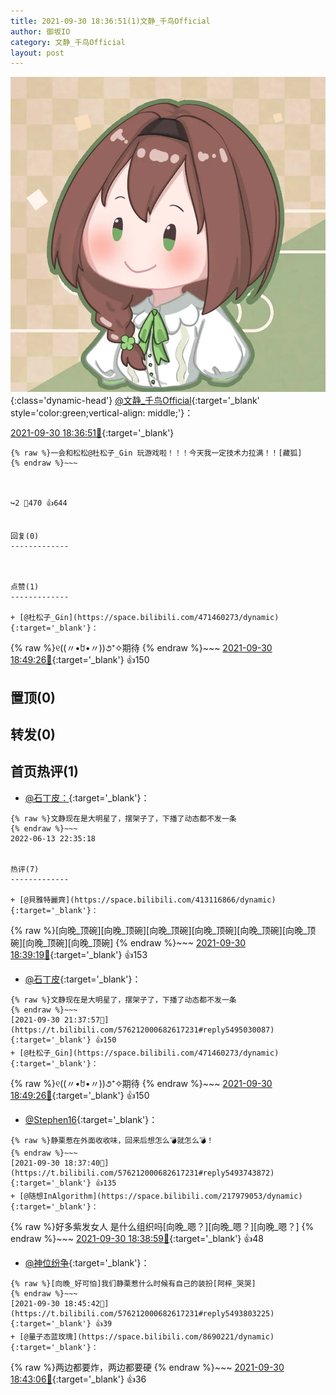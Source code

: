 ```yaml
---
title: 2021-09-30 18:36:51(1)文静_千鸟Official
author: 御坂IO
category: 文静_千鸟Official
layout: post
---
```


![img](/images/ac7482ed1b9a7f203dc68c0c4a77c488a27b108a.jpg){:class='dynamic-head'}
[@文静_千鸟Official](https://space.bilibili.com/667526012/dynamic){:target='_blank' style='color:green;vertical-align: middle;'}：

[2021-09-30 18:36:51🔗](https://t.bilibili.com/576212000682617231){:target='_blank'}

~~~
{% raw %}一会和松松@杜松子_Gin 玩游戏啦！！！今天我一定技术力拉满！！[藏狐]
{% endraw %}~~~



↪️2 💬470 👍644


回复(0)
-------------



点赞(1)
-------------

+ [@杜松子_Gin](https://space.bilibili.com/471460273/dynamic){:target='_blank'}：
~~~
{% raw %}୧((〃•̀ꇴ•〃))૭⁺✧期待
{% endraw %}~~~
[2021-09-30 18:49:26🔗](https://t.bilibili.com/576212000682617231#reply5493835682){:target='_blank'} 👍150


置顶(0)
-------------



转发(0)
-------------



首页热评(1)
-------------

+ [@石丁皮：](https://space.bilibili.com/2171980/dynamic){:target='_blank'}：
~~~
{% raw %}文静现在是大明星了，摆架子了，下播了动态都不发一条
{% endraw %}~~~
2022-06-13 22:35:18


热评(7)
-------------

+ [@貝雅特麗齊](https://space.bilibili.com/413116866/dynamic){:target='_blank'}：
~~~
{% raw %}[向晚_顶碗][向晚_顶碗][向晚_顶碗][向晚_顶碗][向晚_顶碗][向晚_顶碗][向晚_顶碗][向晚_顶碗]
{% endraw %}~~~
[2021-09-30 18:39:19🔗](https://t.bilibili.com/576212000682617231#reply5493754075){:target='_blank'} 👍153
+ [@石丁皮](https://space.bilibili.com/2171980/dynamic){:target='_blank'}：
~~~
{% raw %}文静现在是大明星了，摆架子了，下播了动态都不发一条
{% endraw %}~~~
[2021-09-30 21:37:57🔗](https://t.bilibili.com/576212000682617231#reply5495030087){:target='_blank'} 👍150
+ [@杜松子_Gin](https://space.bilibili.com/471460273/dynamic){:target='_blank'}：
~~~
{% raw %}୧((〃•̀ꇴ•〃))૭⁺✧期待
{% endraw %}~~~
[2021-09-30 18:49:26🔗](https://t.bilibili.com/576212000682617231#reply5493835682){:target='_blank'} 👍150
+ [@Stephen16](https://space.bilibili.com/2757781/dynamic){:target='_blank'}：
~~~
{% raw %}静栗惹在外面收收味，回来后想怎么💣就怎么💣！
{% endraw %}~~~
[2021-09-30 18:37:40🔗](https://t.bilibili.com/576212000682617231#reply5493743872){:target='_blank'} 👍135
+ [@随想InAlgorithm](https://space.bilibili.com/217979053/dynamic){:target='_blank'}：
~~~
{% raw %}好多紫发女人  是什么组织吗[向晚_嗯？][向晚_嗯？][向晚_嗯？]
{% endraw %}~~~
[2021-09-30 18:38:59🔗](https://t.bilibili.com/576212000682617231#reply5493749307){:target='_blank'} 👍48
+ [@神位纷争](https://space.bilibili.com/5856220/dynamic){:target='_blank'}：
~~~
{% raw %}[向晚_好可怕]我们静栗惹什么时候有自己的装扮[阿梓_哭哭]
{% endraw %}~~~
[2021-09-30 18:45:42🔗](https://t.bilibili.com/576212000682617231#reply5493803225){:target='_blank'} 👍39
+ [@量子态蓝玫瑰](https://space.bilibili.com/8690221/dynamic){:target='_blank'}：
~~~
{% raw %}两边都要炸，两边都要硬
{% endraw %}~~~
[2021-09-30 18:43:06🔗](https://t.bilibili.com/576212000682617231#reply5493790880){:target='_blank'} 👍36


